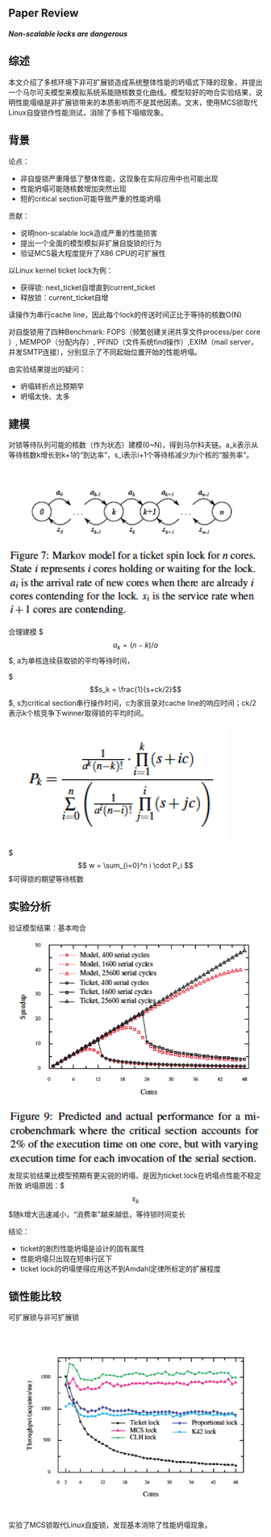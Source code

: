 ## Paper Review
##### *Non-scalable locks are dangerous*

## 综述

本文介绍了多核环境下非可扩展锁造成系统整体性能的坍塌式下降的现象，并提出一个马尔可夫模型来模拟系统系能随核数变化曲线。模型较好的吻合实验结果，说明性能塌缩是非扩展锁带来的本质影响而不是其他因素。文末，使用MCS锁取代Linux自旋锁作性能测试，消除了多核下塌缩现象。

## 背景
论点：
- 非自旋锁严重降低了整体性能，这现象在实际应用中也可能出现
- 性能坍塌可能随核数增加突然出现
- 短的critical section可能导致严重的性能坍塌

贡献：
- 说明non-scalable lock造成严重的性能损害
- 提出一个全面的模型模拟非扩展自旋锁的行为
- 验证MCS最大程度提升了X86 CPU的可扩展性

以Linux kernel ticket lock为例：
- 获得锁: next_ticket自增直到current_ticket
- 释放锁：current_ticket自增

读操作为串行cache line，因此每个lock的传送时间正比于等待的核数O(N)

对自旋锁用了四种Benchmark: FOPS（频繁创建关闭共享文件process/per core ）, MEMPOP（分配内存）, PFIND（文件系统find操作）,EXIM（mail server，并发SMTP连接），分别显示了不同起始位置开始的性能坍塌。

由实验结果提出的疑问：
- 坍塌转折点比预期早
- 坍塌太快、太多

## 建模
对锁等待队列可能的核数（作为状态）建模(0~N)，得到马尔科夫链。a_k表示从等待核数k增长到k+1的“到达率”，s_i表示i+1个等待核减少为i个核的“服务率”。

![alt](images/non_scalable_markov.png)

合理建模
$$$a_k = (n-k)/a $$$, a为单核连续获取锁的平均等待时间，

$$$s_k = \frac{1}{s+ck/2}$$$, s为critical section串行操作时间，c为家目录对cache line的响应时间；ck/2表示k个核竞争下winner取得锁的平均时间。


![alt](images/non_scalable_pk.png)

$$$ w = \sum_{i=0}^n i \cdot P_i $$$可得锁的期望等待核数
## 实验分析
验证模型结果：基本吻合
![alt](images/non_scalable_model_match.png)
发现实验结果比模型预期有更尖锐的坍塌，是因为ticket lock在坍塌点性能不稳定所致
坍塌原因：$$$s_k$$$随k增大迅速减小，“消费率”越来越低，等待锁时间变长

结论：
- ticket的剧烈性能坍塌是设计的固有属性
- 性能坍塌只出现在短串行区下
- ticket lock的坍塌使得应用达不到Amdahl定律所标定的扩展程度

## 锁性能比较
可扩展锁与非可扩展锁

![alt](images/non_scalable_scalable_locks.png)

实验了MCS锁取代Linux自旋锁，发现基本消除了性能坍塌现象。




